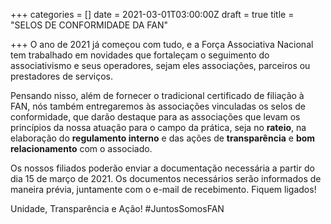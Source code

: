 +++
categories = []
date = 2021-03-01T03:00:00Z
draft = true
title = "SELOS DE CONFORMIDADE DA FAN"

+++
O ano de 2021 já começou com tudo, e a Força Associativa Nacional tem trabalhado em novidades que fortaleçam o seguimento do associativismo e seus operadores, sejam eles associações, parceiros ou prestadores de serviços.

Pensando nisso, além de fornecer o tradicional certificado de filiação à FAN, nós também entregaremos às associações vinculadas os selos de conformidade, que darão destaque para as associações que levam os princípios da nossa atuação para o campo da prática, seja no **rateio**, na elaboração do **regulamento interno** e das ações de **transparência** e **bom relacionamento** com o associado.

Os nossos filiados poderão enviar a documentação necessária a partir do dia 15 de março de 2021. Os documentos necessários serão informados de maneira prévia, juntamente com o e-mail de recebimento. Fiquem ligados!  
  
Unidade, Transparência e Ação! #JuntosSomosFAN